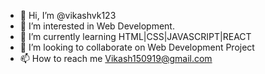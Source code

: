 - 👋 Hi, I’m @vikashvk123
- 👀 I’m interested in Web Development.
- 🌱 I’m currently learning HTML|CSS|JAVASCRIPT|REACT
- 💞️ I’m looking to collaborate on Web Development Project
- 📫 How to reach me Vikash150919@gmail.com

<!---
vikashvk123/vikashvk123 is a ✨ special ✨ repository because its `README.md` (this file) appears on your GitHub profile.
You can click the Preview link to take a look at your changes.
--->

